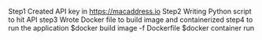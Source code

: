 Step1
Created API key in https://macaddress.io
Step2
Writing Python script to hit API
step3
Wrote Docker file to build image and containerized
step4
to run the application
$docker build image -f Dockerfile
$docker container run <container-Id>
